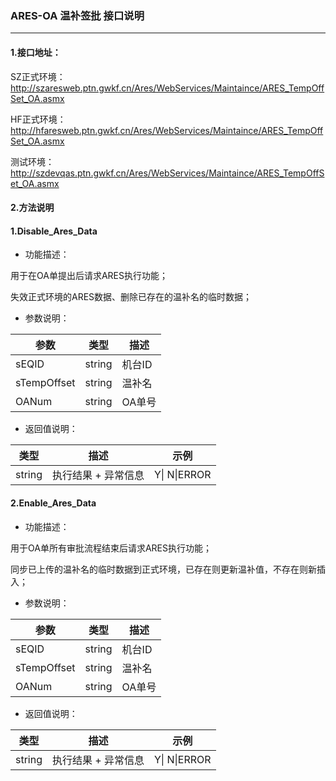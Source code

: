 ### ARES-OA 温补签批 接口说明

------

#### 1.接口地址：

SZ正式环境：http://szaresweb.ptn.gwkf.cn/Ares/WebServices/Maintaince/ARES_TempOffSet_OA.asmx

HF正式环境：http://hfaresweb.ptn.gwkf.cn/Ares/WebServices/Maintaince/ARES_TempOffSet_OA.asmx

测试环境：http://szdevqas.ptn.gwkf.cn/Ares/WebServices/Maintaince/ARES_TempOffSet_OA.asmx



#### 2.方法说明

#### 1.Disable_Ares_Data

- 功能描述：

用于在OA单提出后请求ARES执行功能；

失效正式环境的ARES数据、删除已存在的温补名的临时数据；

- 参数说明：

| 参数        | 类型   | 描述   |
| ----------- | ------ | ------ |
| sEQID       | string | 机台ID |
| sTempOffset | string | 温补名 |
| OANum       | string | OA单号 |

- 返回值说明：

| 类型   | 描述                | 示例             |
| ------ | ------------------- | ---------------- |
| string | 执行结果 + 异常信息 | Y\|     N\|ERROR |



#### 2.Enable_Ares_Data

- 功能描述：

用于OA单所有审批流程结束后请求ARES执行功能；

同步已上传的温补名的临时数据到正式环境，已存在则更新温补值，不存在则新插入；

- 参数说明：

| 参数        | 类型   | 描述   |
| ----------- | ------ | ------ |
| sEQID       | string | 机台ID |
| sTempOffset | string | 温补名 |
| OANum       | string | OA单号 |

- 返回值说明：

| 类型   | 描述                | 示例             |
| ------ | ------------------- | ---------------- |
| string | 执行结果 + 异常信息 | Y\|     N\|ERROR |

